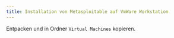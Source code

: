 ```yaml
---
title: Installation von Metasploitable auf VmWare Workstation
---
```


Entpacken und in Ordner `Virtual Machines` kopieren.

